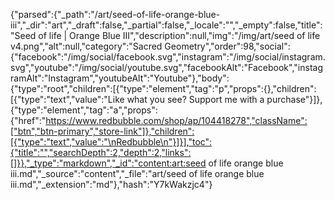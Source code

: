 {"parsed":{"_path":"/art/seed-of-life-orange-blue-iii","_dir":"art","_draft":false,"_partial":false,"_locale":"","_empty":false,"title":"Seed of life | Orange Blue III","description":null,"img":"/img/art/seed of life v4.png","alt":null,"category":"Sacred Geometry","order":98,"social":{"facebook":"/img/social/facebook.svg","instagram":"/img/social/instagram.svg","youtube":"/img/social/youtube.svg","facebookAlt":"Facebook","instagramAlt":"Instagram","youtubeAlt":"Youtube"},"body":{"type":"root","children":[{"type":"element","tag":"p","props":{},"children":[{"type":"text","value":"Like what you see? Support me with a purchase"}]},{"type":"element","tag":"a","props":{"href":"https://www.redbubble.com/shop/ap/104418278","className":["btn","btn-primary","store-link"]},"children":[{"type":"text","value":"\nRedbubble\n"}]}],"toc":{"title":"","searchDepth":2,"depth":2,"links":[]}},"_type":"markdown","_id":"content:art:seed of life orange blue iii.md","_source":"content","_file":"art/seed of life orange blue iii.md","_extension":"md"},"hash":"Y7kWakzjc4"}